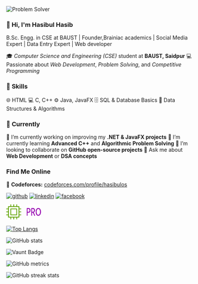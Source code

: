 ![Problem Solver](https://i.imgur.com/XM0BfHn.jpg)

### 👋 Hi, I'm **Hasibul Hasib**
B.Sc. Engg. in CSE at BAUST | Founder,Brainiac academics | Social Media Expert | Data Entry Expert | Web developer

🎓 *Computer Science and Engineering (CSE)* student at **BAUST, Saidpur**
💻 Passionate about *Web Development*, *Problem Solving*, and *Competitive Programming*

### 🧠 **Skills**
🌐 HTML
💻 C, C++
⚙️ Java, JavaFX
🗄️ SQL & Database Basics
🧩 Data Structures & Algorithms

### 🚀 **Currently**
 🔭 I’m currently working on improving my **.NET & JavaFX projects**
 🌱 I’m currently learning **Advanced C++** and **Algorithmic Problem Solving**
 👯 I’m looking to collaborate on **GitHub open-source projects**
 💬 Ask me about **Web Development** or **DSA concepts**


### **Find Me Online**

🧠 **Codeforces:** [codeforces.com/profile/hasibulos](https://codeforces.com/profile/hasibulos)


[<img src='https://cdn.jsdelivr.net/npm/simple-icons@3.0.1/icons/github.svg' alt='github' height='40'>](https://github.com/hasibulos)  [<img src='https://cdn.jsdelivr.net/npm/simple-icons@3.0.1/icons/linkedin.svg' alt='linkedin' height='40'>](https://www.linkedin.com/in/hasibulhasib/)  [<img src='https://cdn.jsdelivr.net/npm/simple-icons@3.0.1/icons/facebook.svg' alt='facebook' height='40'>](https://www.facebook.com/hasibulos)  

<a href='https://docs.github.com/en/developers'><img src='https://raw.githubusercontent.com/acervenky/animated-github-badges/master/assets/devbadge.gif' width='40' height='40'></a> <a href='https://github.com/pricing'><img src='https://raw.githubusercontent.com/acervenky/animated-github-badges/master/assets/pro.gif' width='40' height='40'></a> 

[![Top Langs](https://github-readme-stats.vercel.app/api/top-langs/?username=hasibulos)](https://github.com/anuraghazra/github-readme-stats)

![GitHub stats](https://github-readme-stats.vercel.app/api?username=hasibulos&show_icons=true&count_private=true)  

![Vaunt Badge](https://api.vaunt.dev/v1/github/entities/hasibulos/contributions?format=svg&private=true)  

![GitHub metrics](https://metrics.lecoq.io/hasibulos)  

![GitHub streak stats](https://streak-stats.demolab.com/?user=hasibulos)  





